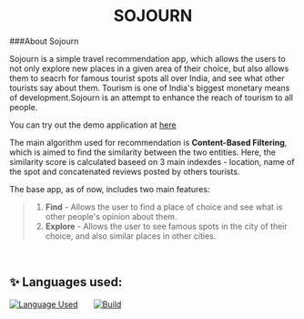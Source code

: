 <h1 align="center">SOJOURN</h1>
<p align="center">
<!--<img width="25%" src="" alt="logo">-->
</p>

###About Sojourn

Sojourn is a simple travel recommendation app, which allows the users to not only explore new places in a given area of their choice, but also allows them to
seacrh for famous tourist spots all over India, and see what other tourists say about them. Tourism is one of India's biggest monetary means of development.Sojourn is an attempt to enhance the reach of tourism to all people.

You can try out the demo application at <a href="https://sojourn-fbmkb2ecngwii6afg7uwsc.streamlit.app/" target="_blank">here</a>
<br>

The main algorithm used for recommendation is **Content-Based Filtering**, which is aimed to find the similarity between the two entities. Here, the similarity score is calculated baseed
on 3 main indexdes - location, name of the spot and concatenated reviews posted by others tourists.

The base app, as of now, includes two main features:
> 1. **Find** - Allows the user to find a place of choice and see what is other people's opinion about them.
> 2. **Explore** - Allows the user to see famous spots in the city of their choice, and also similar places in other cities.

<br>

## :sparkles: Languages used:
[![Language Used](https://img.shields.io/badge/FrontEnd-HTML,%20CSS,%20Streamlit,%20Python)](https://github.com/JA-26-01/Sojourn)&nbsp;&nbsp;&nbsp;&nbsp;&nbsp;&nbsp;
[![Build](https://img.shields.io/badge/build-passing-green)](https://github.com/JA-26-01/Sojourn)


